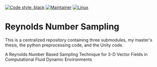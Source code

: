 [![Code style: black](https://img.shields.io/badge/code%20style-black-000000.svg)](https://github.com/psf/black)
[![Maintainer](https://img.shields.io/badge/maintainer-theMaintainer-blue)](https://github.com/tjschweitzer)
[![Linux](https://svgshare.com/i/Zhy.svg)](https://svgshare.com/i/Zhy.svg)
# Reynolds Number Sampling
This is a centralized repository containing three submodules, my master's thesis, the python preprocessing code, and the Unity code.

A Reynolds Number Based Sampling Technique for 3-D Vector Fields in Computational Fluid Dynamic Environments


